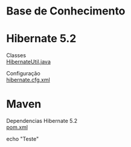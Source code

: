 # Base de Conhecimento

# Hibernate 5.2
Classes
<br><a href="https://raw.githubusercontent.com/lenokp21/BC/master/hibernate/classes/util/HibernateUtil.java">HibernateUtil.java</a>

Configuração
<br><a href="https://raw.githubusercontent.com/lenokp21/BC/master/hibernate/classes/configura%C3%A7%C3%A3o/hibernate.cfg.xml">hibernate.cfg.xml</a>

# Maven

Dependencias Hibernate 5.2
<br><a href="https://raw.githubusercontent.com/lenokp21/BC/master/hibernate/maven/dependencias/pom.xml">pom.xml</a>

echo "Teste"